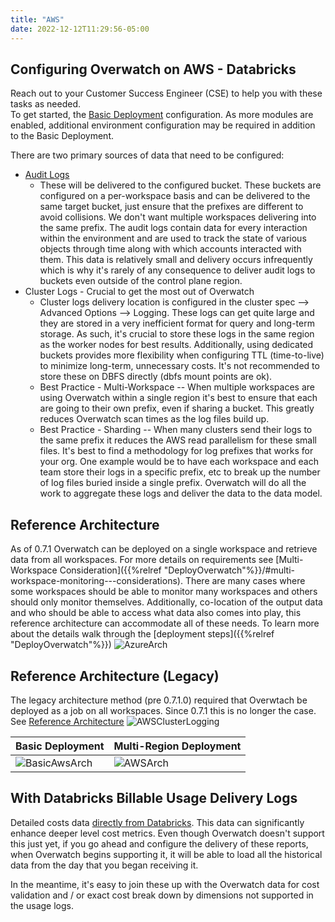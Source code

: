 ```yaml
---
title: "AWS"
date: 2022-12-12T11:29:56-05:00
---
```


## Configuring Overwatch on AWS - Databricks
Reach out to your Customer Success Engineer (CSE) to help you with these tasks as needed.
<br>
To get started, the [Basic Deployment](#basic-deployment) configuration. As more modules are enabled, additional
environment configuration may be required in addition to the Basic Deployment.

There are two primary sources of data that need to be configured:
* [Audit Logs](https://docs.databricks.com/administration-guide/account-settings/audit-logs.html)
    * These will be delivered to the configured bucket. These buckets are configured on a per-workspace basis
      and can be delivered to the same target bucket, just ensure that the prefixes are different to avoid collisions.
      We don't want multiple workspaces delivering into the same prefix. The audit logs contain data for every interaction
      within the environment and are used to track the state of various objects through time along with which accounts
      interacted with them. This data is relatively small and delivery occurs infrequently which is why it's
      rarely of any consequence to deliver audit logs to buckets even outside of the control plane region.
* Cluster Logs - Crucial to get the most out of Overwatch
    * Cluster logs delivery location is configured in the cluster spec --> Advanced Options --> Logging. These logs can
      get quite large and they are stored in a very inefficient format for query and long-term storage. As such, it's
      crucial to store these logs in the same region as the worker nodes for best results. Additionally, using dedicated
      buckets provides more flexibility when configuring TTL (time-to-live) to minimize long-term, unnecessary costs.
      It's not recommended to store these on DBFS directly (dbfs mount points are ok).
    * Best Practice - Multi-Workspace -- When multiple workspaces are using Overwatch within a single region it's best to
      ensure that each are going to their own prefix, even if sharing a bucket. This greatly reduces Overwatch scan times
      as the log files build up.
    * Best Practice - Sharding -- When many clusters send their logs to the same prefix it reduces the AWS read parallelism
      for these small files. It's best to find a methodology for log prefixes that works for your org. One example would
      be to have each workspace and each team store their logs in a specific prefix, etc to break up the number of log
      files buried inside a single prefix. Overwatch will do all the work to aggregate these logs and deliver the data
      to the data model.

## Reference Architecture
As of 0.7.1 Overwatch can be deployed on a single workspace and retrieve data from all workspaces. For more details
on requirements see [Multi-Workspace Consideration]({{%relref "DeployOverwatch"%}}/#multi-workspace-monitoring---considerations).
There are many cases where some workspaces should be able to monitor many workspaces and others should only monitor
themselves. Additionally, co-location of the output data and who should be able to access what data also comes into play,
this reference architecture can accommodate all of these needs. To learn more about the details walk through the
[deployment steps]({{%relref "DeployOverwatch"%}})
![AzureArch](/images/EnvironmentSetup/Overwatch_Arch_AWS.png)

## Reference Architecture (Legacy)
The legacy architecture method (pre 0.7.1.0) required that Overwtach be deployed as a job on all workspaces. Since
0.7.1 this is no longer the case. See [Reference Architecture](#reference-architecture)
![AWSClusterLogging](/images/EnvironmentSetup/Cluster_Logs_AWS.png)

| Basic Deployment       | Multi-Region Deployment |
| ---------------------- | ----------------------  |
| ![BasicAwsArch](/images/EnvironmentSetup/Overwatch_Arch_Simple_AWS.png)| ![AWSArch](/images/EnvironmentSetup/Overwatch_Arch_AWS_Legacy.png)|

## With Databricks Billable Usage Delivery Logs
Detailed costs data
[directly from Databricks](https://docs.databricks.com/administration-guide/account-settings/billable-usage-delivery.html).
This data can significantly enhance deeper level cost metrics. Even though Overwatch doesn't support this just yet,
if you go ahead and configure the delivery of these reports, when Overwatch begins supporting it, it will be able
to load all the historical data from the day that you began receiving it.

In the meantime, it's easy to join these up with the Overwatch data for cost validation and / or exact cost break
down by dimensions not supported in the usage logs.

